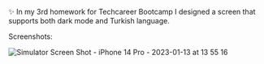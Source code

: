 ✨ In my 3rd homework for Techcareer Bootcamp I designed a screen that supports both dark mode and Turkish language. 

Screenshots:

![Simulator Screen Shot - iPhone 14 Pro - 2023-01-13 at 13 55 16](https://user-images.githubusercontent.com/97634053/212303968-ad43c996-a894-4f91-b6e6-903e7ff71f2b.png)

